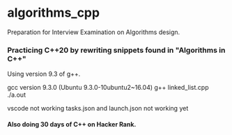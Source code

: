 # algorithms_cpp

Preparation for Interview Examination on Algorithms design. 

### Practicing C++20 by rewriting snippets found in "Algorithms in C++"

Using version 9.3 of g++.

gcc version 9.3.0 (Ubuntu 9.3.0-10ubuntu2~16.04) 
g++ linked_list.cpp
./a.out

vscode not working tasks.json and launch.json not working yet

#### Also doing 30 days of C++ on Hacker Rank.